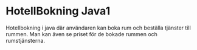 # HotellBokning Java1

Hotellbokning i java där användaren kan boka rum och beställa tjänster till rummen.
Man kan även se priset för de bokade rummen och rumstjänsterna.
